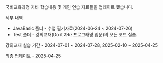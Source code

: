 국비교육과정 자바 학습내용 및 개인 연습 자료들을 업데이트 했습니다.

세부 내역

* JavaBasic 폴더 - 수업 필기자료(2024-06-24 ~ 2024-07-26)
* Test 폴더 - 강의교재(Do it 자바 프로그래밍 입문)의 모든 코드 실습.

강의교재 실습 기간 - 2024-07-01 ~ 2024-07-28, 2025-02-10 ~ 2025-04-25

최종 업데이트 - 2025-04-25
